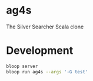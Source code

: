 # ag4s
The Silver Searcher Scala clone

# Development

``` bash
bloop server
bloop run ag4s --args '-G test'
```
